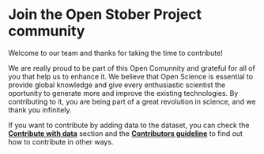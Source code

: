 # Join the Open Stober Project community

Welcome to our team and thanks for taking the time to contribute!

We are really proud to be part of this Open Comunnity and grateful for all of you that help us to enhance it. We believe that Open Science is essential to provide global knowledge and give every enthusiastic scientist the oportunity to generate more and improve the existing technologies. By contributing to it, you are being part of a great revolution in science, and we thank you infinitely.

If you want to contribute by adding data to the dataset, you can check the [**Contribute with data**](https://open-nanosystems.github.io/open-stober-project/contribute/why.html) section and the [**Contributors guideline**](https://open-nanosystems.github.io/open-stober-project/about/collaborate-project.html) to find out how to contribute in other ways.
